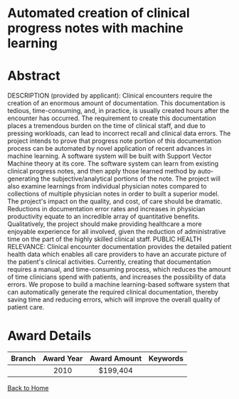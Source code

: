 
Automated creation of clinical progress notes with machine learning
===================================================================

# Abstract


DESCRIPTION (provided by applicant): Clinical encounters require the creation of an enormous amount of documentation. This documentation is tedious, time-consuming, and, in practice, is usually created hours after the encounter has occurred. The requirement to create this documentation places a tremendous burden on the time of clinical staff, and due to pressing workloads, can lead to incorrect recall and clinical data errors. The project intends to prove that progress note portion of this documentation process can be automated by novel application of recent advances in machine learning. A software system will be built with Support Vector Machine theory at its core. The software system can learn from existing clinical progress notes, and then apply those learned method by auto-generating the subjective/analytical portions of the note. The project will also examine learnings from individual physician notes compared to collections of multiple physician notes in order to built a superior model. The project's impact on the quality, and cost, of care should be dramatic. Reductions in documentation error rates and increases in physician productivity equate to an incredible array of quantitative benefits. Qualitatively, the project should make providing healthcare a more enjoyable experience for all involved, given the reduction of administrative time on the part of the highly skilled clinical staff.        PUBLIC HEALTH RELEVANCE: Clinical encounter documentation provides the detailed patient health data which enables all care providers to have an accurate picture of the patient's clinical activities. Currently, creating that documentation requires a manual, and time-consuming process, which reduces the amount of time clinicians spend with patients, and increases the possibility of data errors. We propose to build a machine learning-based software system that can automatically generate the required clinical documentation, thereby saving time and reducing errors, which will improve the overall quality of patient care.  

# Award Details

|Branch|Award Year|Award Amount|Keywords|
| :---: | :---: | :---: | :---: |
||2010|$199,404||
  
  


[Back to Home](https://github.com/chrischow/dod_sbir_awards/Reports/DJ/#1850)